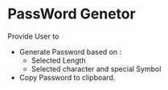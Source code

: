# PassWord Genetor
Provide User to
- Generate Password based on :
    - Selected Length
    - Selected character and special Symbol
- Copy Password to clipboard.